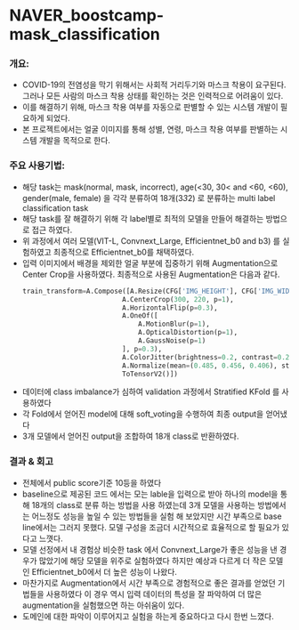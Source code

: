 # NAVER_boostcamp-mask_classification

### 개요:
- COVID-19의 전염성을 막기 위해서는 사회적 거리두기와 마스크 착용이 요구된다. 그러나 모든 사람의 마스크 착용 상태를 확인하는 것은 인력적으로 어려움이 있다.
- 이를 해결하기 위해, 마스크 착용 여부를 자동으로 판별할 수 있는 시스템 개발이 필요하게 되었다.
- 본 프로젝트에서는 얼굴 이미지를 통해 성별, 연령, 마스크 착용 여부를 판별하는 시스템 개발을 목적으로 한다.

### 주요 사용기법:
- 해당 task는 mask(normal, mask, incorrect), age(<30, 30< and <60, <60), gender(male, female) 을 각각 분류하여 18개(3*3*2) 로 분류하는 multi label classification task
- 해당 task를 잘 해결하기 위해 각 label별로 최적의 모델을 만들어 해결하는 방법으로 접근 하였다.
- 위 과정에서 여러 모델(VIT-L, Convnext_Large, Efficientnet_b0 and b3) 를 실험하였고 최종적으로 Efficientnet_b0를 채택하였다.
- 입력 이미지에서 배경을 제외한 얼굴 부분에 집중하기 위해 Augmentation으로 Center Crop을 사용하였다. 최종적으로 사용된 Augmentation은 다음과 같다.
  ```python
  train_transform=A.Compose([A.Resize(CFG['IMG_HEIGHT'], CFG['IMG_WIDTH']),
                           A.CenterCrop(300, 220, p=1),
                           A.HorizontalFlip(p=0.3),
                           A.OneOf([
                               A.MotionBlur(p=1),
                               A.OpticalDistortion(p=1),
                               A.GaussNoise(p=1)
                           ], p=0.3),
                           A.ColorJitter(brightness=0.2, contrast=0.2, saturation=0.2, hue=0.2, always_apply=False, p=0.3),
                           A.Normalize(mean=(0.485, 0.456, 0.406), std=(0.229, 0.224, 0.225), max_pixel_value=255.0, always_apply=False, p=1.0),
                           ToTensorV2()])


- 데이터에 class imbalance가 심하여 validation 과정에서 Stratified KFold 를 사용하였다
- 각 Fold에서 얻어진 model에 대해 soft_voting을 수행하여 최종 output을 얻어냈다
- 3개 모델에서 얻어진 output을 조합하여 18개 class로 반환하였다.

### 결과 & 회고
- 전체에서 public score기준 10등을 하였다
- baseline으로 제공된 코드 에서는 모는 lable을 입력으로 받아 하나의 model을 통해 18개의 class로 분류 하는 방법을 사용 하였는데 3개 모델을 사용하는 방법에서는 어느정도 성능을 높일 수 있는 방법들을 실험 해 보았지만 시간 부족으로 base line에서는 그러지 못했다. 모델 구성을 조금더 시간적으로 효율적으로 할 필요가 있다고 느꼇다.
- 모델 선정에서 내 경험상 비슷한 task 에서 Convnext_Large가 좋은 성능을 낸 경우가 많았기에 해당 모델을 위주로 실험하였다 하지만 예상과 다르게 더 작은 모델인 Efficientnet_b0에서 더 높은 성능이 나왔다.
-  마찬가지로 Augmentation에서 시간 부족으로 경험적으로 좋은 결과를 얻었던 기법들을 사용하였다 이 경우 역시 입력 데이터의 특성을 잘 파악하여 더 많은 augmentation을 실험했으면 하는 아쉬움이 있다.
-  도메인에 대한 파악이 이루어지고 실험을 하는게 중요하다고 다시 한번 느꼈다.
